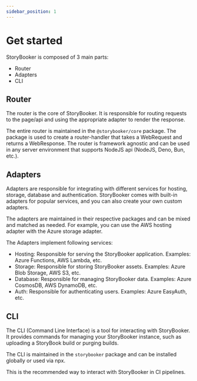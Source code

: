 ```yaml
---
sidebar_position: 1
---
```


# Get started

StoryBooker is composed of 3 main parts:

- Router
- Adapters
- CLI

## Router

The router is the core of StoryBooker. It is responsible for routing requests to the page/api and using the appropriate adapter to render the response.

The entire router is maintained in the `@storybooker/core` package. The package is used to create a router-handler that takes a WebRequest and returns a WebResponse. The router is framework agnostic and can be used in any server environment that supports NodeJS api (NodeJS, Deno, Bun, etc.).

## Adapters

Adapters are responsible for integrating with different services for hosting, storage, database and authentication. StoryBooker comes with built-in adapters for popular services, and you can also create your own custom adapters.

The adapters are maintained in their respective packages and can be mixed and matched as needed. For example, you can use the AWS hosting adapter with the Azure storage adapter.

The Adapters implement following services:

- Hosting: Responsible for serving the StoryBooker application. Examples: Azure Functions, AWS Lambda, etc.
- Storage: Responsible for storing StoryBooker assets. Examples: Azure Blob Storage, AWS S3, etc.
- Database: Responsible for managing StoryBooker data. Examples: Azure CosmosDB, AWS DynamoDB, etc.
- Auth: Responsible for authenticating users. Examples: Azure EasyAuth, etc.

## CLI

The CLI (Command Line Interface) is a tool for interacting with StoryBooker. It provides commands for managing your StoryBooker instance, such as uploading a StoryBook build or purging builds.

The CLI is maintained in the `storybooker` package and can be installed globally or used via npx.

This is the recommended way to interact with StoryBooker in CI pipelines.
